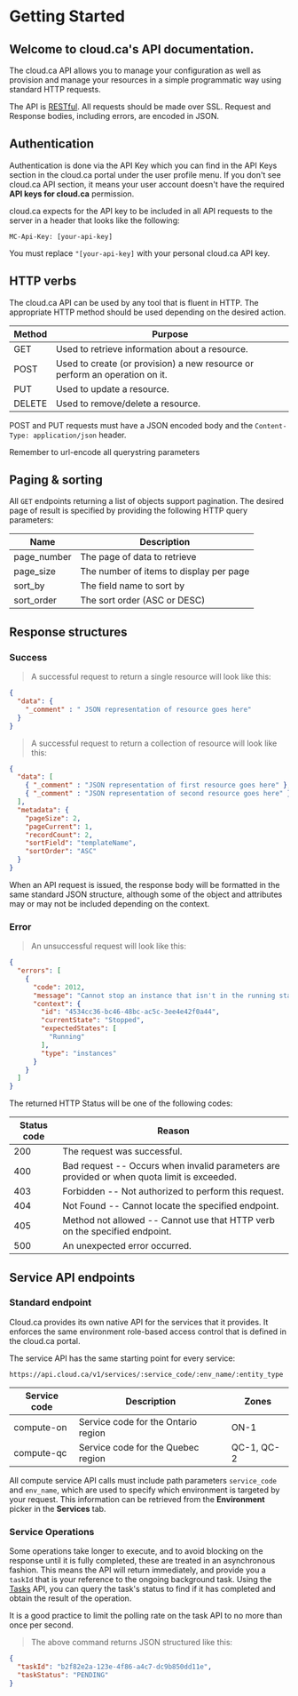 # Getting Started

## Welcome to cloud.ca's API documentation.

The cloud.ca API allows you to manage your configuration as well as provision and manage your resources in a simple programmatic way using standard HTTP requests.

The API is  [RESTful](https://en.wikipedia.org/wiki/Representational_state_transfer). All requests should be made over SSL. Request and Response bodies, including errors, are encoded in JSON.

## Authentication
<!--
```shell
## To authenticate, add a header
## Make sure to replace `[your-api-key]` with your API key.
curl "https://api.cloud.ca/v1" -H "MC-Api-Key: [your-api-key]"
```

```javascript
//GET https://api.cloud.ca/v1 with header MC-Api-Key:[your-api-key]
// Response :
{
   status : "ACTIVE"
}
```
-->
Authentication is done via the API Key which you can find in the API Keys section in the cloud.ca portal under the user profile menu. If you don't see cloud.ca API section, it means your user account doesn't have the required **API keys for cloud.ca** permission.

cloud.ca expects for the API key to be included in all API requests to the server in a header that looks like the following:

`MC-Api-Key: [your-api-key]`

<aside class="notice">
You must replace <code>"[your-api-key]</code> with your personal cloud.ca API key.
</aside>

## HTTP verbs
The cloud.ca API can be used by any tool that is fluent in HTTP. The appropriate HTTP method should be used depending on the desired action.

Method | Purpose
------ | -------
GET | Used to retrieve information about a resource.
POST | Used to create (or provision) a new resource or perform an operation on it.
PUT | Used to update a resource.
DELETE | Used to remove/delete a resource.

POST and PUT requests must have a JSON encoded body and the `Content-Type: application/json` header.

<aside class="notice">
Remember to url-encode all querystring parameters
</aside>

## Paging & sorting
All `GET` endpoints returning a list of objects support pagination. The desired page of result is specified by providing the following HTTP query parameters:

Name | Description
------------------- | -----------
page_number | The page of data to retrieve
page_size | The number of items to display per page
sort_by | The field name to sort by
sort_order | The sort order (ASC or DESC)

## Response structures

### Success
> A successful request to return a single resource will look like this:

```json
{
  "data": {
    "_comment" : " JSON representation of resource goes here"
  }
}
```

> A successful request to return a collection of resource will look like this:

```json
{
  "data": [
    { "_comment" : "JSON representation of first resource goes here" },
    { "_comment" : "JSON representation of second resource goes here" }
  ],
  "metadata": {
    "pageSize": 2,
    "pageCurrent": 1,
    "recordCount": 2,
    "sortField": "templateName",
    "sortOrder": "ASC"
  }
}
```

When an API request is issued, the response body will be formatted in the same standard JSON structure, although some of the object and attributes may or may not be included depending on the context.

### Error
> An unsuccessful request will look like this:

```json
{
  "errors": [
    {
      "code": 2012,
      "message": "Cannot stop an instance that isn't in the running state",
      "context": {
        "id": "4534cc36-bc46-48bc-ac5c-3ee4e42f0a44",
        "currentState": "Stopped",
        "expectedStates": [
          "Running"
        ],
        "type": "instances"
      }
    }
  ]
}
```
The returned HTTP Status will be one of the following codes:

Status code | Reason
----------- | -------
200 | The request was successful.
400 | Bad request -- Occurs when invalid parameters are provided or when quota limit is exceeded.
403 | Forbidden -- Not authorized to perform this request.
404 | Not Found -- Cannot locate the specified endpoint.
405 | Method not allowed -- Cannot use that HTTP verb on the specified endpoint.
500 | An unexpected error occurred.

## Service API endpoints
### Standard endpoint
Cloud.ca provides its own native API for the services that it provides. It enforces the same environment role-based access control that is defined in the cloud.ca portal.

The service API has the same starting point for every service:

`https://api.cloud.ca/v1/services/:service_code/:env_name/:entity_type`

Service code | Description | Zones
--- | --- | ---
compute-on | Service code for the Ontario region | ON-1
compute-qc | Service code for the Quebec region | QC-1, QC-2

All compute service API calls must include path parameters `service_code` and `env_name`, which are used to specify which environment is targeted by your request. This information can be retrieved from the **Environment** picker in the **Services** tab.


### Service Operations

Some operations take longer to execute, and to avoid blocking on the response until it is fully completed, these are treated in an asynchronous fashion. This means the API will return immediately, and provide you a `taskId` that is your reference to the ongoing background task. Using the [Tasks](#tasks) API, you can query the task's status to find if it has completed and obtain the result of the operation.

<aside class="notice">
It is a good practice to limit the polling rate on the task API to no more than once per second.
</aside>

> The above command returns JSON structured like this:

```json
{
  "taskId": "b2f82e2a-123e-4f86-a4c7-dc9b850dd11e",
  "taskStatus": "PENDING"
}
```
